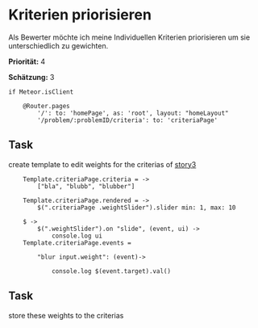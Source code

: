 # Kriterien priorisieren


Als Bewerter möchte ich meine Individuellen Kriterien priorisieren um sie unterschiedlich zu gewichten.

**Priorität:** 4

**Schätzung:** 3



	if Meteor.isClient

		@Router.pages
			'/': to: 'homePage', as: 'root', layout: "homeLayout"
			'/problem/:problemID/criteria': to: 'criteriaPage'



## Task 
create template to edit weights for the criterias of [story3](story3.coffee.md)

		Template.criteriaPage.criteria = ->
			["bla", "blubb", "blubber"]

		Template.criteriaPage.rendered = ->
			$(".criteriaPage .weightSlider").slider min: 1, max: 10

		$ ->
			$(".weightSlider").on "slide", (event, ui) ->
				console.log ui
		Template.criteriaPage.events = 
			
			"blur input.weight": (event)->
			
				console.log $(event.target).val()


## Task
store these weights to the criterias